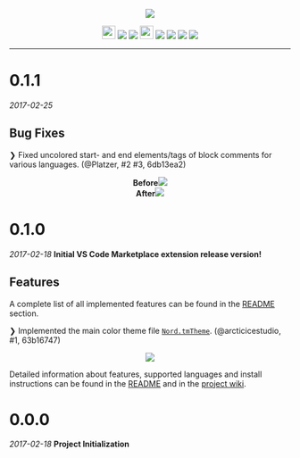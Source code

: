 <p align="center"><img src="https://cdn.rawgit.com/arcticicestudio/nord-visual-studio-code/develop/assets/nord-visual-studio-code-banner.svg"/></p>

<p align="center"><img src="https://assets-cdn.github.com/favicon.ico" width=24 height=24/> <a href="https://github.com/arcticicestudio/nord-visual-studio-code/releases/latest"><img src="https://img.shields.io/github/release/arcticicestudio/nord-visual-studio-code.svg?style=flat-square"/></a> <a href="https://github.com/arcticicestudio/nord/releases/tag/v0.2.0"><img src="https://img.shields.io/badge/Nord-v0.2.0-88C0D0.svg?style=flat-square"/></a> <img src="https://marketplace.visualstudio.com/favicon.ico" width=24 height=24/> <a href="https://code.visualstudio.com/updates/v1_12"><img src="https://img.shields.io/badge/VS_Code-v1.12+-373277.svg?style=flat-square"/></a> <a href="https://marketplace.visualstudio.com/items/arcticicestudio.nord-visual-studio-code"><img src="http://vsmarketplacebadge.apphb.com/version/arcticicestudio.nord-visual-studio-code.svg?style=flat-square"/></a> <a href="https://marketplace.visualstudio.com/items/arcticicestudio.nord-visual-studio-code"><img src="http://vsmarketplacebadge.apphb.com/installs/arcticicestudio.nord-visual-studio-code.svg?style=flat-square"/></a> <a href="https://marketplace.visualstudio.com/items/arcticicestudio.nord-visual-studio-code"><img src="http://vsmarketplacebadge.apphb.com/rating-short/arcticicestudio.nord-visual-studio-code.svg?style=flat-square"/></a></p>

---

# 0.1.1
*2017-02-25*
## Bug Fixes
❯ Fixed uncolored start- and end elements/tags of block comments for various languages. (@Platzer, #2 #3, 6db13ea2)

<p align="center"><strong>Before</strong><img src="https://cloud.githubusercontent.com/assets/7836623/23333765/c540e0a8-fb91-11e6-9c21-37e6bcda0e54.png"/><br><strong>After</strong><img src="https://cloud.githubusercontent.com/assets/7836623/23333769/d1d5c2f2-fb91-11e6-9f06-9c50d006388c.png"/></p>

# 0.1.0
*2017-02-18*
**Initial VS Code Marketplace extension release version!**

## Features
A complete list of all implemented features can be found in the [README](https://github.com/arcticicestudio/nord-visual-studio-code/blob/develop/README.md#features) section.

❯ Implemented the main color theme file [`Nord.tmTheme`](https://github.com/arcticicestudio/nord-visual-studio-code/blob/develop/themes/Nord.tmTheme). (@arcticicestudio, #1, 63b16747)

<p align="center"><img src="https://raw.githubusercontent.com/arcticicestudio/nord-visual-studio-code/develop/assets/scrot-top.png"/></p>

Detailed information about features, supported languages and install instructions can be found in the [README](https://github.com/arcticicestudio/nord-visual-studio-code/blob/develop/README.md#installation) and in the [project wiki](https://github.com/arcticicestudio/nord-visual-studio-code/wiki).

# 0.0.0
*2017-02-18*
**Project Initialization**

